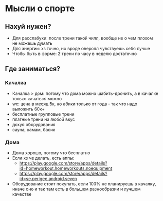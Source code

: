 # Мысли о спорте

## Нахуй нужен?

- Для расслабухи: после трени такой чилл, вообще не о чем плохом не можешь думать
- Для энергии: хз точно, но вроде оверолл чувствуешь себя лучше
- Чтобы быть в форме: 2 трени по часу в неделю достаточно

## Где заниматься?

### Качалка

- Качалка > дом: потому что дома можно шабить-дрочить, а в качалке только качаться можно
- wc: цена в месяц 5к, но абики только от года - так что надо выложить 60к+
- бесплатные групповые трени
- платные трени на любой вкус
- дохуя оборудования
- сауна, хамам, басик

### Дома

- Дома хорошо, потому что бесплатно
- Если хз че делать, есть аппы:
    - https://play.google.com/store/apps/details?id=homeworkout.homeworkouts.noequipment
    - https://play.google.com/store/apps/details?id=se.perigee.android.seven
- Оборудование стоит покупать, если 100% не планируешь в качалку, иначе оно и так там есть в большем разнообразии и
  лучшем качестве


